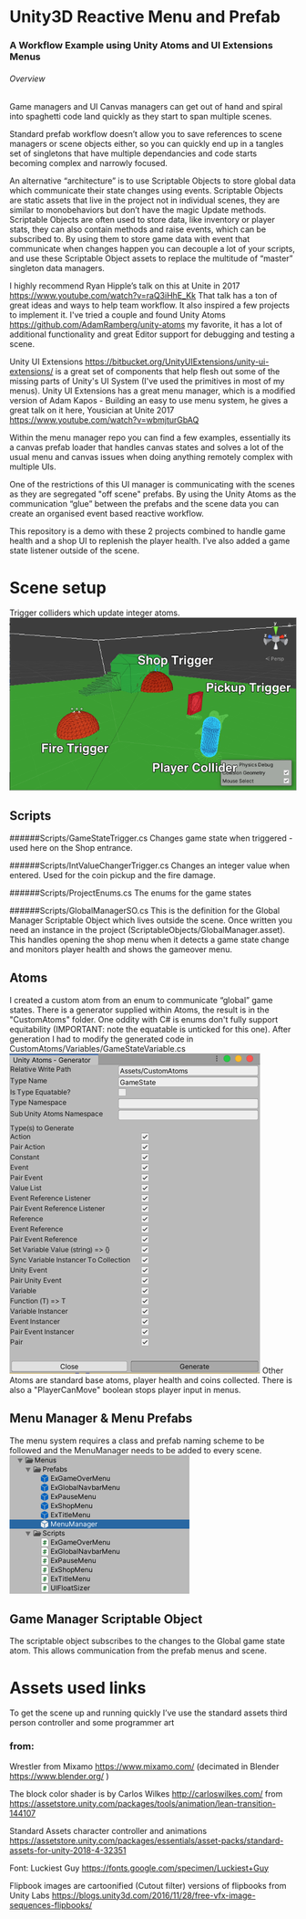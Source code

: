 # Unity3D Reactive Menu and Prefab
### A Workflow Example using Unity Atoms and UI Extensions Menus

###### Overview
Game managers and UI Canvas managers can get out of hand and spiral into spaghetti code land quickly as they start to span multiple scenes.

Standard prefab workflow doesn’t allow you to save references to scene managers or scene objects either, so you can quickly end up in a tangles set of singletons that have multiple dependancies and code starts becoming complex and narrowly focused.


An alternative “architecture” is to use Scriptable Objects to store global data which communicate their state changes using events. Scriptable Objects are static assets that live in the project not in individual scenes, they are similar to monobehaviors but don’t have the magic Update methods. Scriptable Objects are often used to store data, like inventory or player stats, they can also contain methods and raise events, which can be subscribed to. By using them to store game data with event that communicate when changes happen you can decouple a lot of your scripts, and use these Scriptable Object assets to replace the multitude of “master” singleton data managers.

I highly recommend Ryan Hipple’s talk on this at Unite in 2017 <https://www.youtube.com/watch?v=raQ3iHhE_Kk>
That talk has a ton of great ideas and ways to help team workflow. It also inspired a few projects to implement it. 
I've tried a couple and found Unity Atoms <https://github.com/AdamRamberg/unity-atoms> my favorite, it has a lot of additional functionality and great Editor support for debugging and testing a scene.


Unity UI Extensions <https://bitbucket.org/UnityUIExtensions/unity-ui-extensions/> is a great set of components that help flesh out some of the missing parts of Unity's UI System (I've used the primitives in most of my menus). 
Unity UI Extensions has a great menu manager, which is a modified version of Adam Kapos - Building an easy to use menu system, he gives a great talk on it here, Yousician at Unite 2017 <https://www.youtube.com/watch?v=wbmjturGbAQ>

Within the menu manager repo you can find a few examples, essentially its a canvas prefab loader that handles canvas states and solves a lot of the usual menu and canvas issues when doing anything remotely complex with multiple UIs.

One of the restrictions of this UI manager is communicating with the scenes as they are segregated "off scene" prefabs. By using the Unity Atoms as the communication “glue” between the prefabs and the scene data you can create an organised event based reactive workflow.

This repository is a demo with these 2 projects combined to handle game health and a shop UI to replenish the player health. I’ve also added a game state listener outside of the scene.



# Scene setup
Trigger colliders which update integer atoms.
![Physics Setup](Docs/physics-view.png)

## Scripts 
######Scripts/GameStateTrigger.cs
Changes game state when triggered - used here on the Shop entrance.

######Scripts/IntValueChangerTrigger.cs
Changes an integer value when entered. Used for the coin pickup and the fire damage.

######Scripts/ProjectEnums.cs
The enums for the game states

######Scripts/GlobalManagerSO.cs
This is the definition for the Global Manager Scriptable Object which lives outside the scene. Once written you need an instance in the project (ScriptableObjects/GlobalManager.asset). This handles opening the shop menu when it detects a game state change and monitors player health and shows the gameover menu.


## Atoms
I created a custom atom from an enum to communicate “global” game states. There is a generator supplied within Atoms, the result is in the "CustomAtoms" folder.
One oddity with C# is enums don't fully support equitability (IMPORTANT: note the equatable is unticked for this one). After generation I had to modify the generated code in CustomAtoms/Variables/GameStateVariable.cs  
![Created a custom atom](Docs/custom-atom.png)
Other Atoms are standard base atoms, player health and coins collected. There is also a "PlayerCanMove" boolean stops player input in menus. 

## Menu Manager & Menu Prefabs
The menu system requires a class and prefab naming scheme to be followed and the MenuManager needs to be added to every scene. 
![Menu Manager](Docs/menu-manager.png)


## Game Manager Scriptable Object
The scriptable object subscribes to the changes to the Global game state atom. This allows communication from the prefab menus and scene. 


# Assets used links
 
To get the scene up and running quickly I’ve use the standard assets third person controller and some programmer art

### from:
Wrestler from Mixamo <https://www.mixamo.com/> (decimated in Blender <https://www.blender.org/> )

The block color shader is by Carlos Wilkes <http://carloswilkes.com/> from <https://assetstore.unity.com/packages/tools/animation/lean-transition-144107>

Standard Assets character controller and animations
<https://assetstore.unity.com/packages/essentials/asset-packs/standard-assets-for-unity-2018-4-32351>

Font: Luckiest Guy <https://fonts.google.com/specimen/Luckiest+Guy>

Flipbook images are cartoonified (Cutout filter) versions of flipbooks from Unity Labs
<https://blogs.unity3d.com/2016/11/28/free-vfx-image-sequences-flipbooks/>


